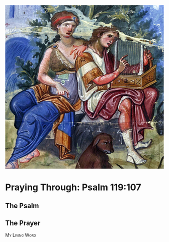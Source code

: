 <img class="intro-right" src="art-paris-psalter.jpg">

<style>
  li {list-style-type: none;}
  p + ul {
    margin-top: -18px;
}
</style>

# Praying Through: Psalm 119:107

## The Psalm

## The Prayer

<div style="font-variant: small-caps;">
My Living Word
</div>
